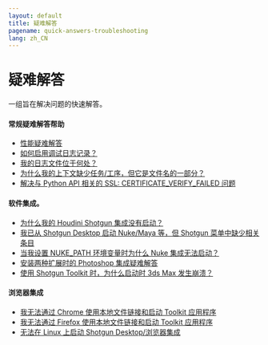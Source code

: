 ```yaml
---
layout: default
title: 疑难解答
pagename: quick-answers-troubleshooting
lang: zh_CN
---
```


疑难解答
===

一组旨在解决问题的快速解答。

#### 常规疑难解答帮助

- [性能疑难解答](./troubleshooting/performance-troubleshooting.md)
- [如何启用调试日志记录？](./troubleshooting/turn-debug-logging-on.md)
- [我的日志文件位于何处？](./troubleshooting/where-are-my-log-files.md)
- [为什么我的上下文缺少任务/工序，但它是文件名的一部分？](./troubleshooting/context-missing-task-step.md)
- [解决与 Python API 相关的 SSL: CERTIFICATE_VERIFY_FAILED 问题](./troubleshooting/fix-ssl-certificate-verify-failed.md)

#### 软件集成。
- [为什么我的 Houdini Shotgun 集成没有启动？](./troubleshooting/houdini-integrations-not-starting.md)
- [我已从 Shotgun Desktop 启动 Nuke/Maya 等，但 Shotgun 菜单中缺少相关条目](./troubleshooting/menu-entries-missing-in-launched-dcc.md)
- [当我设置 NUKE_PATH 环境变量时为什么 Nuke 集成无法启动？](./troubleshooting/nuke-path-environment-variable.md)
- [安装两种扩展时的 Photoshop 集成疑难解答](./troubleshooting/two-photoshop-shotgun-extensions.md)
- [使用 Shotgun Toolkit 时，为什么启动时 3ds Max 发生崩溃？](./troubleshooting/3dsmax-crashes-on-startup.md)

#### 浏览器集成
- [我无法通过 Chrome 使用本地文件链接和启动 Toolkit 应用程序](./troubleshooting/cant-use-file-linking-toolkit-app-chrome.md)
- [我无法通过 Firefox 使用本地文件链接和启动 Toolkit 应用程序](./troubleshooting/cant-use-file-linking-toolkit-app-firefox.md)
- [无法在 Linux 上启动 Shotgun Desktop/浏览器集成](./troubleshooting/browser-integration-fails-linux.md)

